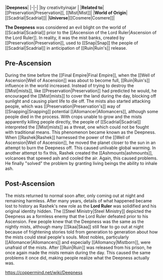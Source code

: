 |**Deepness**|
|-|-|
|by  creativityinajar |
|**Related to**|[[Preservation\|Preservation]], [[Mist\|Mist]]|
|**World of Origin**|[[Scadrial\|Scadrial]]|
|**Universe**|[[Cosmere\|Cosmere]]|

**The Deepness** was considered an evil blight on the world of [[Scadrial\|Scadrial]] prior to the [[Ascension of the Lord Ruler\|Ascension of the Lord Ruler]]. In reality, it was the mist banks, created by [[Preservation\|Preservation]], used to [[Snap\|Snap]] the people of [[Scadrial\|Scadrial]] in anticipation of [[Ruin\|Ruin's]] release.

## Pre-Ascension
During the time before the [[Final Empire\|Final Empire]], when the [[Well of Ascension\|Well of Ascension]] was about to become full, [[Ruin\|Ruin's]] influence in the world increased. Instead of trying to destroy the [[Mist\|mists]], like [[Preservation\|Preservation]] had predicted he would, he encouraged the [[Mist\|mists]] to cover the land during the day, blocking off sunlight and causing plant life to die off. The mists also started attacking people, which was [[Preservation\|Preservation's]] way of [[Snapping\|Snapping]] potential [[Allomancer\|Allomancers]], although some people died in the process. With crops unable to grow and the mists apparently killing people directly, the people of [[Scadrial\|Scadrial]] interpreted the [[Mist\|mists]] as a threat, one which could not be fought with traditional means. This phenomenon became known as the Deepness.
When [[Rashek\|Rashek]] harnessed the power of the [[Well of Ascension\|Well of Ascension]], he moved the planet closer to the sun in an attempt to burn the Deepness off. This caused unlivable global warming. In another attempt to fix this, Rashek created the [[Ashmounts\|ashmounts]], volcanoes that spewed ash and cooled the air. Again, this caused problems. He finally "solved" the problem by granting living beings the ability to inhale ash.

## Post-Ascension
The mists returned to normal soon after, only coming out at night and remaining harmless. After many years, details of what happened became lost to history as Rashek's new role as the **Lord Ruler** was solidified and his original identity hidden. The [[Steel Ministry\|Steel Ministry]] depicted the Deepness as a formless enemy that the Lord Ruler defeated prior to his Ascension. Few people knew that the Deepness was the same as the nightly mists, although many [[Skaa\|Skaa]] still fear to go out at night because of frightening stories told from generation to generation about how the mists could steal people's souls. Most nobles, particularly [[Allomancer\|Allomancers]] and especially [[Allomancy\|Mistborn]], were unafraid of the mists.
After [[Ruin\|Ruin]] was released from his prison, he once again made the mists remain during the day. This caused the same problems it once did, making people realize what the Deepness actually was.




https://coppermind.net/wiki/Deepness